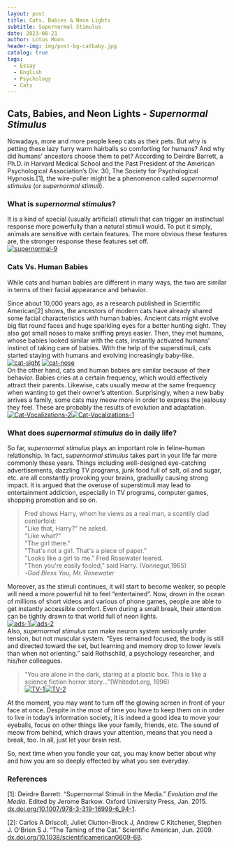 ```yaml
---
layout: post
title: Cats, Babies & Neon Lights
subtitle: Supernormal Stimulus
date: 2023-08-21
author: Lotus Moon
header-img: img/post-bg-catbaby.jpg
catalog: true
tags:
  - Essay
  - English
  - Psychology
  - Cats
---
```


## Cats, Babies, and Neon Lights - *Supernormal Stimulus*

Nowadays, more and more people keep cats as their pets. But why is petting these lazy furry warm hairballs so comforting for humans? And why did humans’ ancestors choose them to pet? According to Deirdre Barrett, a Ph.D. in Harvard Medical School and the Past President of the American Psychological Association’s Div. 30, The Society for Psychological Hypnosis.[1], the wire-puller might be a phenomenon called *supernormal stimulus* (or *supernormal stimuli*).

### What is *supernormal stimulus*?

It is a kind of special (usually artificial) stimuli that can trigger an instinctual response more powerfully than a natural stimuli would. To put it simply, animals are sensitive with certain features. The more obvious these features are, the stronger response these features set off.  
<a href="https://ibb.co/rf8wVZj"><img src="https://i.ibb.co/LhjZ3CF/supernormal-9.png" alt="supernormal-9" border="0"></a>

### Cats Vs. Human Babies

While cats and human babies are different in many ways, the two are similar in terms of their facial appearance and behavior.

Since about 10,000 years ago, as a research published in Scientific American[2] shows, the ancestors of modern cats have already shared some facial characteristics with human babies. Ancient cats might evolve big flat round faces and huge sparkling eyes for a better hunting sight. They also got small noses to make sniffing preys easier. Then, they met humans, whose babies looked similar with the cats, instantly activated humans’ instinct of taking care of babies. With the help of the superstimuli, cats started staying with humans and evolving increasingly baby-like.  
<a href="https://ibb.co/Q8VwJdt"><img src="https://i.ibb.co/vsWncYR/cat-sight.jpg" alt="cat-sight" border="0" style="display:inline"></a>
<a href="https://ibb.co/Nsstxz7"><img src="https://i.ibb.co/c11kJdx/cat-nose.jpg" alt="cat-nose" border="0" style="display:inline"></a>  
On the other hand, cats and human babies are similar because of their behavior. Babies cries at a certain frequency, which would effectively attract their parents. Likewise, cats usually meow at the same frequency when wanting to get their owner’s attention. Surprisingly, when a new baby arrives a family, some cats may meow more in order to express the jealousy they feel. These are probably the results of evolution and adaptation.  
<a href="https://ibb.co/ThM0SHX"><img src="https://i.ibb.co/6s0tx4h/Cat-Vocalizations-2.jpg" alt="Cat-Vocalizations-2" border="0" style="display:inline"></a><a href="https://ibb.co/FYqgmsX"><img src="https://i.ibb.co/pKrJbWQ/Cat-Vocalizations-1.jpg" alt="Cat-Vocalizations-1" border="0" style="display:inline"></a>

### What does *supernormal stimulus* do in daily life?

So far, *supernormal stimulus* plays an important role in feline-human relationship. In fact, *supernormal stimulus* takes part in your life far more commonly these years. Things including well-designed eye-catching advertisements, dazzling TV programs, junk food full of salt, oil and sugar, etc. are all constantly provoking your brains, gradually causing strong impact. It is argued that the overuse of superstimuli may lead to entertainment addiction, especially in TV programs, computer games, shopping promotion and so on.


> Fred shows Harry, whom he views as a real man, a scantily clad centerfold:  
> "Like that, Harry?" he asked.  
> "Like what?"  
> "The girl there."  
> "That's not a girl. That's a piece of paper."  
> "Looks like a girl to me." Fred Rosewater leered.  
> "Then you're easily fooled," said Harry. (Vonnegut,1965)  
> -*God Bless You, Mr. Rosewater*

Moreover, as the stimuli continues, it will start to become weaker, so people will need a more powerful hit to feel “entertained”. Now, drown in the ocean of millions of short videos and various of phone games, people are able to get instantly accessible comfort. Even during a small break, their attention can be tightly drawn to that world full of neon lights.  
<a href="https://ibb.co/LgTQHKr"><img src="https://i.ibb.co/GMZsNm9/ads-1.jpg" alt="ads-1" border="0" style="display:inline"></a><a href="https://ibb.co/pXdC3pK"><img src="https://i.ibb.co/zfZKSw2/ads-2.jpg" alt="ads-2" border="0" style="display:inline"></a>  
Also, *supernormal stimulus* can make neuron system seriously under tension, but not muscular system. “Eyes remained focused, the body is still and directed toward the set, but learning and memory drop to lower levels than when not orienting.” said Rothschild, a psychology researcher, and his/her colleagues.

>“You are alone in the dark, staring at a plastic box. This is like a science fiction horror story...”(Whitedot.org, 1996)  
<a href="https://ibb.co/dJ6fRJQ"><img src="https://i.ibb.co/1JK0kJ9/TV-1.jpg" alt="TV-1" border="0" style="display:inline"></a><a href="https://ibb.co/8rGYz2P"><img src="https://i.ibb.co/pfNhWZ4/TV-2.jpg" alt="TV-2" border="0" style="display:inline"></a>

At the moment, you may want to turn off the glowing screen in front of your face at once. Despite in the most of time you have to keep them on in order to live in today’s information society, it is indeed a good idea to move your eyeballs, focus on other things like your family, friends, etc. The sound of meow from behind, which draws your attention, means that you need a break, too. In all, just let your brain rest.

So, next time when you fondle your cat, you may know better about why and how you are so deeply effected by what you see everyday.

### References

<p class="text-muted">[1]: Deirdre Barrett. “Supernormal Stimuli in the Media.” <i>Evolution and the Media</i>. Edited by Jerome Barkow. Oxford University Press, Jan. 2015. <a href="http://dx.doi.org/10.1007/978-3-319-16999-6_94-1" target="_blank" alt="DOI-1">dx.doi.org/10.1007/978-3-319-16999-6_94-1</a>.</p>
<p class="text-muted">[2]: Carlos A Driscoll, Juliet Clutton-Brock J, Andrew C Kitchener, Stephen J. O'Brien S J. “The Taming of the Cat.” Scientific American, Jun. 2009. <a href="http://dx.doi.org/10.1038/scientificamerican0609-68" target="_blank" alt="DOI-2">dx.doi.org/10.1038/scientificamerican0609-68</a>.</p>